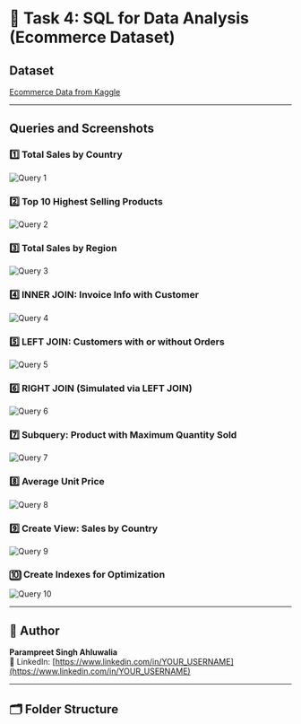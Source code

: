 # 🛒 Task 4: SQL for Data Analysis (Ecommerce Dataset)

## Dataset
[Ecommerce Data from Kaggle](https://www.kaggle.com/datasets/carrie1/ecommerce-data)

---

## Queries and Screenshots

### 1️⃣ Total Sales by Country  
![Query 1](screenshots/query1.png)

### 2️⃣ Top 10 Highest Selling Products  
![Query 2](screenshots/query2.png)

### 3️⃣ Total Sales by Region  
![Query 3](screenshots/query3.png)

### 4️⃣ INNER JOIN: Invoice Info with Customer  
![Query 4](screenshots/query4.png)

### 5️⃣ LEFT JOIN: Customers with or without Orders  
![Query 5](screenshots/query5.png)

### 6️⃣ RIGHT JOIN (Simulated via LEFT JOIN)  
![Query 6](screenshots/query6.png)

### 7️⃣ Subquery: Product with Maximum Quantity Sold  
![Query 7](screenshots/query8.png)

### 8️⃣ Average Unit Price  
![Query 8](screenshots/query11.png)

### 9️⃣ Create View: Sales by Country  
![Query 9](screenshots/query12.png)

### 🔟 Create Indexes for Optimization  
![Query 10](screenshots/query13.png)

---

## 👤 Author
**Parampreet Singh Ahluwalia**  
🔗 LinkedIn: [https://www.linkedin.com/in/YOUR_USERNAME](https://www.linkedin.com/in/YOUR_USERNAME)

---

## 🗂 Folder Structure
